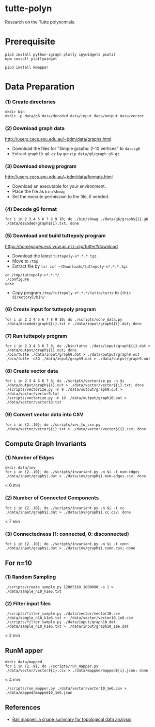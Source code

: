 # tutte-polyn
Research on the Tutte polynomials.

# Prerequisite

```
pip3 install python-igraph plotly ipywidgets psutil
npm install plotlywidget
```

```
pip3 install kmapper
```


# Data Preparation

### (1) Create directories

```
mkdir bin
mkdir -p data/g6 data/decoded data/input data/output data/vector
```

### (2) Download graph data

http://users.cecs.anu.edu.au/~bdm/data/graphs.html

- Download the files for "Simple graphs: 2-10 vertices" to `data/g6`
- Extract `graph10.g6.gz` by `gunzip data/g6/graph.g6.gz`

### (3) Download **showg** program

http://users.cecs.anu.edu.au/~bdm/data/formats.html

- Download an executable for your environment.
- Place the file as `bin/showg`
- Set the execute permission to the file, if needed.

### (4) Decode g6 format

```
for i in 2 3 4 5 6 7 8 9 10; do ./bin/showg ./data/g6/graph${i}.g6 ./data/decoded/graph${i}.txt; done
```

### (5) Download and build **tuttepoly** program

https://homepages.ecs.vuw.ac.nz/~djp/tutte/#download

- Download the latest `tuttepoly-v*.*.*.tgz`.
- Move to `/tmp`
- Extract file by `tar zxf ~/Downloads/tuttepoly-v*.*.*.tgz`

```
cd /tmp/tuttepoly-v*.*.*/
./configure
make
```

- Copy program `/tmp/tuttepoly-v*.*.*/tutte/tutte` to `{this directory}/bin/`

### (6) Create input for **tuttepoly** program

```
for i in 2 3 4 5 6 7 8 9 10; do ./scripts/conv_data.py ./data/decoded/graph${i}.txt > ./data/input/graph${i}.dat; done
```

### (7) Run **tuttepoly** program

```
for i in 2 3 4 5 6 7 8; do ./bin/tutte ./data/input/graph${i}.dat > ./data/output/graph${i}.out; done
./bin/tutte ./data/input/graph9.dat > ./data/output/graph9.out
./bin/tutte -c8G ./data/input/graph9.dat > ./data/output/graph9.out
```

### (8) Create vector data

```
for i in 2 3 4 5 6 7 8; do ./scripts/vectorize.py -n $i ./data/output/graph${i}.out > ./data/vector/vector${i}.txt; done
./scripts/vectorize.py -n 9 ./data/output/graph9.out > ./data/vector/vector9.txt
./scripts/vectorize.py -n 10 ./data/output/graph10.out > ./data/vector/vector10.txt
```

### (9) Convert vector data into CSV

```
for i in {2..10}; do ./scripts/vec_to_csv.py ./data/vector/vector${i}.txt > ./data/vector/vector${i}.csv; done
```

## Compute Graph Invariants

### (1) Number of Edges

```
mkdir data/inv
for i in {2..10}; do ./scripts/invariant.py -n $i -t num-edges ./data/input/graph$i.dat > ./data/inv/graph$i.num-edges.csv; done
```

< 6 min

### (2) Number of Connected Components

```
for i in {2..10}; do ./scripts/invariant.py -n $i -t cc ./data/input/graph$i.dat > ./data/inv/graph$i.cc.csv; done
```

< 7 min


### (3) Connectedness (1: connected, 0: disconnected)

```
for i in {2..10}; do ./scripts/invariant.py -n $i -t conn ./data/input/graph$i.dat > ./data/inv/graph$i.conn.csv; done
```


## For n=10

### (1) Random Sampling

```
./scripts/create_sample.py 12005168 1000000 -s 1 > ./data/sample_n10_k1e6.txt
```

### (2) Filter input files

```
./scripts/filter_sample.py ./data/vector/vector10.csv ./data/sample_n10_k1e6.txt > ./data/vector/vector10_1e6.csv
./scripts/filter_sample.py ./data/input/graph10.dat ./data/sample_n10_k1e6.txt > ./data/input/graph10_1e6.dat
```

< 2 min

## RunM apper

```
mkdir data/mapped
for i in {2..9}; do ./scripts/run_mapper.py ./data/vector/vector${i}.csv > ./data/mapped/mapped${i}.json; done
```

< 4 min

```
./scripts/run_mapper.py ./data/vector/vector10_1e6.csv > ./data/mapped/mapped10_1e6.json
```




## References

- [Ball mapper: a shape summary for topological data analysis](https://arxiv.org/pdf/1901.07410.pdf)


